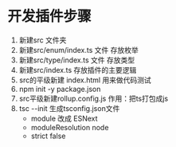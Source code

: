 # 开发插件步骤
1. 新建src 文件夹
2. 新建src/enum/index.ts 文件 存放枚举 
3. 新建src/type/index.ts 文件 存放类型
4. 新建src/index.ts 存放插件的主要逻辑
5. src的平级新建 index.html 用来做代码测试
6. npm init -y package.json
7. src平级新建rollup.config.js 作用：把ts打包成js
8. tsc --init 生成tsconfig.json文件
    - module 改成 ESNext
    - moduleResolution node
    - strict false